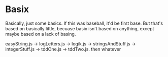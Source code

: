 # Basix

Basically, just some basics. If this was baseball, it'd be first base. But that's based on basically little, becuase basix isn't 
based on anything, except maybe based on a lack of basing. 

easyString.js -> logLetters.js -> logik.js -> stringsAndStuff.js -> integerStuff.js -> tddOne.js
-> tddTwo.js. then whatever
